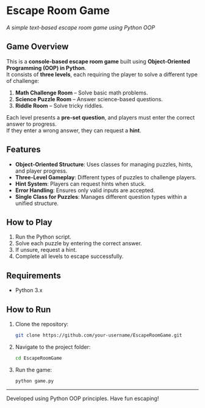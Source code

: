 # Escape Room Game
*A simple text-based escape room game using Python OOP*

## Game Overview
This is a **console-based escape room game** built using **Object-Oriented Programming (OOP) in Python**.  
It consists of **three levels**, each requiring the player to solve a different type of challenge:

1. **Math Challenge Room** – Solve basic math problems.  
2. **Science Puzzle Room** – Answer science-based questions.  
3. **Riddle Room** – Solve tricky riddles.  

Each level presents a **pre-set question**, and players must enter the correct answer to progress.  
If they enter a wrong answer, they can request a **hint**.

## Features
- **Object-Oriented Structure**: Uses classes for managing puzzles, hints, and player progress.
- **Three-Level Gameplay**: Different types of puzzles to challenge players.
- **Hint System**: Players can request hints when stuck.
- **Error Handling**: Ensures only valid inputs are accepted.
- **Single Class for Puzzles**: Manages different question types within a unified structure.

## How to Play
1. Run the Python script.
2. Solve each puzzle by entering the correct answer.
3. If unsure, request a hint.
4. Complete all levels to escape successfully.

## Requirements
- Python 3.x

## How to Run
1. Clone the repository:
   ```sh
   git clone https://github.com/your-username/EscapeRoomGame.git
   ```
2. Navigate to the project folder:
   ```sh
   cd EscapeRoomGame
   ```
3. Run the game:
   ```sh
   python game.py
   ```

---

Developed using Python OOP principles. Have fun escaping!
